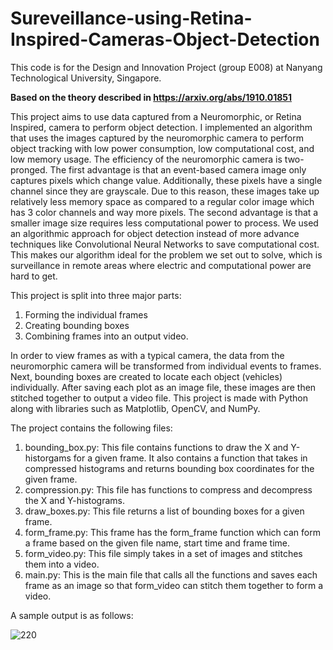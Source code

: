 # Sureveillance-using-Retina-Inspired-Cameras-Object-Detection
This code is for the Design and Innovation Project (group E008) at Nanyang Technological University, Singapore.

**Based on the theory described in https://arxiv.org/abs/1910.01851**

This project aims to use data captured from a Neuromorphic, or Retina Inspired, camera to perform object detection. I implemented an algorithm that uses the images captured by the neuromorphic camera to perform object tracking with low power consumption, low computational cost, and low memory usage. The efficiency of the neuromorphic camera is two-pronged. The first advantage is that an event-based camera image only captures pixels which change value. Additionally, these pixels have a single channel since they are grayscale. Due to this reason, these images take up relatively less memory space as compared to a regular color image which has 3 color channels and way more pixels. The second advantage is that a smaller image size requires less computational power to process. We used an algorithmic approach for object detection instead of more advance techniques like Convolutional Neural Networks to save computational cost. This makes our algorithm ideal for the problem we set out to solve, which is surveillance in remote areas where electric and computational power are hard to get.

This project is split into three major parts:
1) Forming the individual frames
2) Creating bounding boxes
3) Combining frames into an output video.

In order to view frames as with a typical camera, the data from the neuromorphic camera will be transformed from individual events to frames. Next, bounding boxes are created to locate each object (vehicles) individually. After saving each plot as an image file, these images are then stitched together to output a video file. This project is made with Python along with libraries such as Matplotlib, OpenCV, and NumPy.

The project contains the following files:

1) bounding_box.py: This file contains functions to draw the X and Y-historgams for a given frame. It also contains a function that takes in compressed histograms and returns bounding box coordinates for the given frame.
2) compression.py: This file has functions to compress and decompress the X and Y-histograms.
3) draw_boxes.py: This file returns a list of bounding boxes for a given frame.
4) form_frame.py: This frame has the form_frame function which can form a frame based on the given file name, start time and frame time.
5) form_video.py: This file simply takes in a set of images and stitches them into a video.
6) main.py: This is the main file that calls all the functions and saves each frame as an image so that form_video can stitch them together to form a video.

A sample output is as follows: 

![220](https://user-images.githubusercontent.com/55581038/99142689-6f573900-2692-11eb-8f93-a4378a9dfc9a.jpg)


